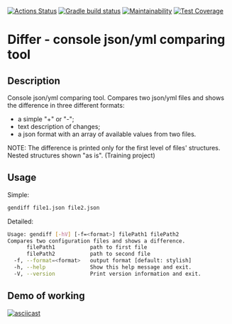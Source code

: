[![Actions Status](https://github.com/mynameiskatherine/java-project-71/actions/workflows/hexlet-check.yml/badge.svg)](https://github.com/mynameiskatherine/java-project-71/actions)
[![Gradle build status](https://github.com/mynameiskatherine/java-project-71/actions/workflows/gradle.yml/badge.svg)](https://github.com/mynameiskatherine/java-project-71/actions)
[![Maintainability](https://api.codeclimate.com/v1/badges/8acb0ede6668b8edb805/maintainability)](https://codeclimate.com/github/mynameiskatherine/java-project-71/maintainability)
[![Test Coverage](https://api.codeclimate.com/v1/badges/8acb0ede6668b8edb805/test_coverage)](https://codeclimate.com/github/mynameiskatherine/java-project-71/test_coverage)

# Differ - console json/yml comparing tool

## Description
Console json/yml comparing tool. Compares two json/yml files and shows the difference in three different formats:
- a simple "+" or "-";
- text description of changes;
- a json format with an array of available values from two files.

NOTE: The difference is printed only for the first level of files' structures. Nested structures shown "as is".
(Training project)

## Usage
Simple:
```sh
gendiff file1.json file2.json
```
Detailed:
```sh
Usage: gendiff [-hV] [-f=<format>] filePath1 filePath2
Compares two configuration files and shows a difference.
      filePath1           path to first file
      filePath2           path to second file
  -f, --format=<format>   output format [default: stylish]
  -h, --help              Show this help message and exit.
  -V, --version           Print version information and exit.
```

## Demo of working
[![asciicast](https://asciinema.org/a/3APYS2TR7DWDahAZyzrcnudej.svg)](https://asciinema.org/a/3APYS2TR7DWDahAZyzrcnudej)
